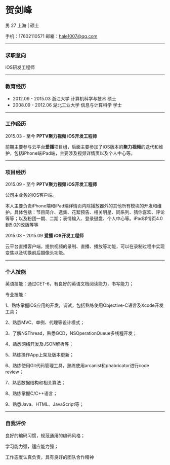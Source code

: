 # 贺剑峰

男 27 上海 | 硕士

手机：17602110571		邮箱：hale1007@qq.com

<hr style = "height:1px" />

### 求职意向

iOS研发工程师

<hr style = "height:1px" />


### 教育经历

* 2012.09 - 2015.03        浙江大学             计算机科学与技术      硕士
* 2008.09 - 2012.06        湖北工业大学     信息与计算科学          学士


<hr style = "height:1px" />

### 工作经历

2015.03 - 至今		**PPTV聚力视频 iOS开发工程师**

前期主要参与云平台**爱播**项目组，后面主要参加了iOS版本的**聚力视频**的迭代和维护，包括iPhone端iPad端，主要涉及视频详情页以及个人中心等。

<hr style = "height:1px" />

### 项目经历

2015.09 - 至今		**PPTV聚力视频  iOS开发工程师**

公司主业务的iOS客户端。

本人主要负责iPhone端和iPad端详情页内除播放器外的其他所有模块的开发和维护。具体包括：节目简介、选集、花絮预告、相关明星、同系列、猜你喜欢、评论等等；以及粉团一期、二期；表情输入、登录键盘、个人中心等。iPad详情页4.0到5.0的改版等等

2015.03 - 2015.09	**爱播 iOS开发工程师**

云平台直播客户端，提供视频的录制、直播、播放等功能，可以在录制过程中实现变焦以及切换前后摄像头功能。

<hr style = "height:1px" />

### 个人技能

英语技能：通过CET-6，有良好的英语文档阅读能力，书写能力；

专业技能：

1、熟练掌握iOS应用的开发，调试，包括熟练使用Objective-C语言及Xcode开发工具；

2、熟悉MVC、单例、代理等设计模式；

3、了解NSThread，熟悉GCD，NSOperationQueue多线程开发；

4、熟悉网络开发及JSON解析等；

5、熟练操作App上架及版本更新；

6、熟练使用Git代码管理工具，熟练使用arcanist和phabricator进行code review；

7、熟悉数据结构和相关算法；

8、熟练掌握C/C++语言；

9、熟悉Java、HTML、JavaScript等；

<hr style = "height:1px" />

### 自我评价

良好的编码习惯，规范通用的编码风格；

学习能力强，适应能力强；

工作态度认真负责，具有良好的团队合作精神
